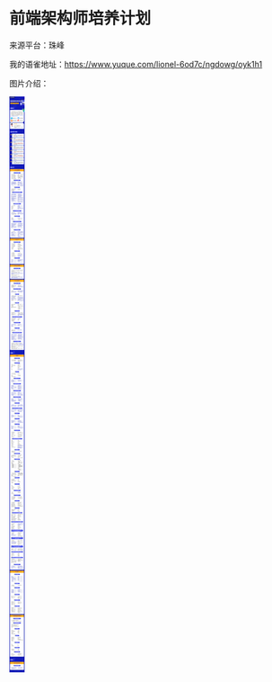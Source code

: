 # 前端架构师培养计划

来源平台：珠峰

我的语雀地址：https://www.yuque.com/lionel-6od7c/ngdowg/oyk1h1


图片介绍：

![](img/img1.png)
